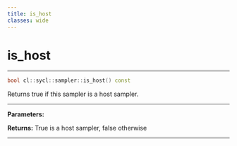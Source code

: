 ```yaml
---
title: is_host
classes: wide
---
```

# is_host

---

```cpp
bool cl::sycl::sampler::is_host() const
```


Returns true if this sampler is a host sampler. 


---
**Parameters:**

**Returns:** True is a host sampler, false otherwise 

---
